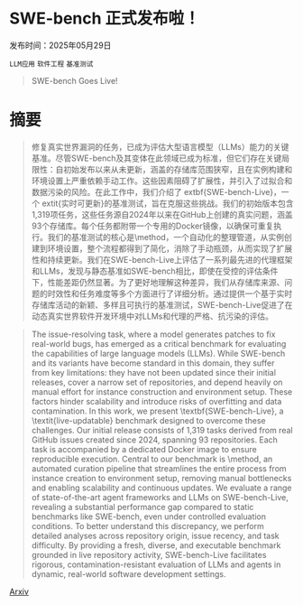 # SWE-bench 正式发布啦！

发布时间：2025年05月29日

`LLM应用` `软件工程` `基准测试`

> SWE-bench Goes Live!

# 摘要

> 修复真实世界漏洞的任务，已成为评估大型语言模型（LLMs）能力的关键基准。尽管SWE-bench及其变体在此领域已成为标准，但它们存在关键局限性：自初始发布以来从未更新，涵盖的存储库范围狭窄，且在实例构建和环境设置上严重依赖手动工作。这些因素阻碍了扩展性，并引入了过拟合和数据污染的风险。在此工作中，我们介绍了	extbf{SWE-bench-Live}，一个	extit{实时可更新}的基准测试，旨在克服这些挑战。我们的初始版本包含1,319项任务，这些任务源自2024年以来在GitHub上创建的真实问题，涵盖93个存储库。每个任务都附带一个专用的Docker镜像，以确保可重复执行。我们的基准测试的核心是\method，一个自动化的整理管道，从实例创建到环境设置，整个流程都得到了简化，消除了手动瓶颈，从而实现了扩展性和持续更新。我们在SWE-bench-Live上评估了一系列最先进的代理框架和LLMs，发现与静态基准如SWE-bench相比，即使在受控的评估条件下，性能差距仍然显著。为了更好地理解这种差异，我们从存储库来源、问题的时效性和任务难度等多个方面进行了详细分析。通过提供一个基于实时存储库活动的新颖、多样且可执行的基准测试，SWE-bench-Live促进了在动态真实世界软件开发环境中对LLMs和代理的严格、抗污染的评估。

> The issue-resolving task, where a model generates patches to fix real-world bugs, has emerged as a critical benchmark for evaluating the capabilities of large language models (LLMs). While SWE-bench and its variants have become standard in this domain, they suffer from key limitations: they have not been updated since their initial releases, cover a narrow set of repositories, and depend heavily on manual effort for instance construction and environment setup. These factors hinder scalability and introduce risks of overfitting and data contamination. In this work, we present \textbf{SWE-bench-Live}, a \textit{live-updatable} benchmark designed to overcome these challenges. Our initial release consists of 1,319 tasks derived from real GitHub issues created since 2024, spanning 93 repositories. Each task is accompanied by a dedicated Docker image to ensure reproducible execution. Central to our benchmark is \method, an automated curation pipeline that streamlines the entire process from instance creation to environment setup, removing manual bottlenecks and enabling scalability and continuous updates. We evaluate a range of state-of-the-art agent frameworks and LLMs on SWE-bench-Live, revealing a substantial performance gap compared to static benchmarks like SWE-bench, even under controlled evaluation conditions. To better understand this discrepancy, we perform detailed analyses across repository origin, issue recency, and task difficulty. By providing a fresh, diverse, and executable benchmark grounded in live repository activity, SWE-bench-Live facilitates rigorous, contamination-resistant evaluation of LLMs and agents in dynamic, real-world software development settings.

[Arxiv](https://arxiv.org/abs/2505.23419)